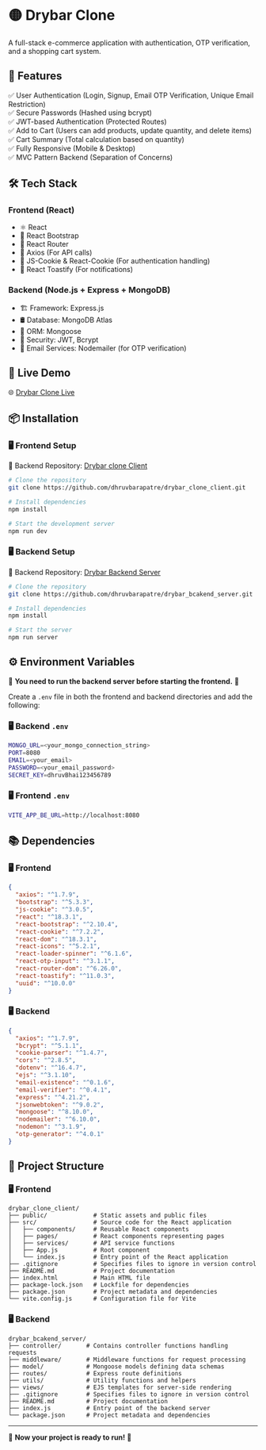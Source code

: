 # 🟡 Drybar Clone
A full-stack e-commerce application with authentication, OTP verification, and a shopping cart system.

## 🚀 Features
✅ User Authentication (Login, Signup, Email OTP Verification, Unique Email Restriction)  
✅ Secure Passwords (Hashed using bcrypt)  
✅ JWT-based Authentication (Protected Routes)  
✅ Add to Cart (Users can add products, update quantity, and delete items)  
✅ Cart Summary (Total calculation based on quantity)  
✅ Fully Responsive (Mobile & Desktop)  
✅ MVC Pattern Backend (Separation of Concerns)  

## 🛠 Tech Stack
### **Frontend (React)**
- ⚛️ React
- 🎨 React Bootstrap
- 🔀 React Router
- 📡 Axios (For API calls)
- 🍪 JS-Cookie & React-Cookie (For authentication handling)
- 🔔 React Toastify (For notifications)

### **Backend (Node.js + Express + MongoDB)**
- 🏗️ Framework: Express.js
- 🛢️ Database: MongoDB Atlas
- 🔗 ORM: Mongoose
- 🔐 Security: JWT, Bcrypt
- 📧 Email Services: Nodemailer (for OTP verification)

## 🔗 Live Demo
🌐 [Drybar Clone Live](https://drybarclonedhruv.vercel.app)

## 📦 Installation
### 🖥️ Frontend Setup
🔗 Backend Repository: [Drybar clone Client](https://github.com/dhruvbarapatre/drybar_clone_client)
```sh
# Clone the repository
git clone https://github.com/dhruvbarapatre/drybar_clone_client.git

# Install dependencies
npm install

# Start the development server
npm run dev
```

### 🖥 Backend Setup
🔗 Backend Repository: [Drybar Backend Server](https://github.com/dhruvbarapatre/drybar_bcakend_server)
```sh
# Clone the repository
git clone https://github.com/dhruvbarapatre/drybar_bcakend_server.git

# Install dependencies
npm install

# Start the server
npm run server
```

## ⚙️ Environment Variables
🚨 **You need to run the backend server before starting the frontend.** 🚨

Create a `.env` file in both the frontend and backend directories and add the following:

### 🖥 Backend `.env`
```sh
MONGO_URL=<your_mongo_connection_string>
PORT=8080
EMAIL=<your_email>
PASSWORD=<your_email_password>
SECRET_KEY=dhruvBhai123456789
```

### 🖥️ Frontend `.env`
```sh
VITE_APP_BE_URL=http://localhost:8080
```

## 📚 Dependencies
### 🖥️ Frontend
```json
{
  "axios": "^1.7.9",
  "bootstrap": "^5.3.3",
  "js-cookie": "^3.0.5",
  "react": "^18.3.1",
  "react-bootstrap": "^2.10.4",
  "react-cookie": "^7.2.2",
  "react-dom": "^18.3.1",
  "react-icons": "^5.2.1",
  "react-loader-spinner": "^6.1.6",
  "react-otp-input": "^3.1.1",
  "react-router-dom": "^6.26.0",
  "react-toastify": "^11.0.3",
  "uuid": "^10.0.0"
}
```

### 🖥 Backend
```json
{
  "axios": "^1.7.9",
  "bcrypt": "^5.1.1",
  "cookie-parser": "^1.4.7",
  "cors": "^2.8.5",
  "dotenv": "^16.4.7",
  "ejs": "^3.1.10",
  "email-existence": "^0.1.6",
  "email-verifier": "^0.4.1",
  "express": "^4.21.2",
  "jsonwebtoken": "^9.0.2",
  "mongoose": "^8.10.0",
  "nodemailer": "^6.10.0",
  "nodemon": "^3.1.9",
  "otp-generator": "^4.0.1"
}
```

## 📂 Project Structure
### 🖥️ Frontend
```
drybar_clone_client/
├── public/             # Static assets and public files
├── src/                # Source code for the React application
│   ├── components/     # Reusable React components
│   ├── pages/          # React components representing pages
│   ├── services/       # API service functions
│   ├── App.js          # Root component
│   └── index.js        # Entry point of the React application
├── .gitignore          # Specifies files to ignore in version control
├── README.md           # Project documentation
├── index.html          # Main HTML file
├── package-lock.json   # Lockfile for dependencies
├── package.json        # Project metadata and dependencies
└── vite.config.js      # Configuration file for Vite
```

### 🖥 Backend
```
drybar_bcakend_server/
├── controller/       # Contains controller functions handling requests
├── middleware/       # Middleware functions for request processing
├── model/            # Mongoose models defining data schemas
├── routes/           # Express route definitions
├── utils/            # Utility functions and helpers
├── views/            # EJS templates for server-side rendering
├── .gitignore        # Specifies files to ignore in version control
├── README.md         # Project documentation
├── index.js          # Entry point of the backend server
└── package.json      # Project metadata and dependencies
```
---
🚀 **Now your project is ready to run!** 🚀

